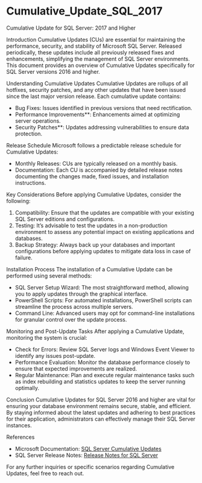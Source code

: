 # Cumulative_Update_SQL_2017
Cumulative Update for SQL Server: 2017 and Higher

Introduction
Cumulative Updates (CUs) are essential for maintaining the performance, security, and stability of Microsoft SQL Server. Released periodically, these updates include all previously released fixes and enhancements, simplifying the management of SQL Server environments. This document provides an overview of Cumulative Updates specifically for SQL Server versions 2016 and higher.

Understanding Cumulative Updates
Cumulative Updates are rollups of all hotfixes, security patches, and any other updates that have been issued since the last major version release. Each cumulative update contains:

- Bug Fixes: Issues identified in previous versions that need rectification.
- Performance Improvements**: Enhancements aimed at optimizing server operations.
- Security Patches**: Updates addressing vulnerabilities to ensure data protection.

Release Schedule
Microsoft follows a predictable release schedule for Cumulative Updates:

- Monthly Releases: CUs are typically released on a monthly basis.
- Documentation: Each CU is accompanied by detailed release notes documenting the changes made, fixed issues, and installation instructions.

Key Considerations
Before applying Cumulative Updates, consider the following:

1. Compatibility: Ensure that the updates are compatible with your existing SQL Server editions and configurations.
2. Testing: It’s advisable to test the updates in a non-production environment to assess any potential impact on existing applications and databases.
3. Backup Strategy: Always back up your databases and important configurations before applying updates to mitigate data loss in case of failure.

Installation Process
The installation of a Cumulative Update can be performed using several methods:

- SQL Server Setup Wizard: The most straightforward method, allowing you to apply updates through the graphical interface.
- PowerShell Scripts: For automated installations, PowerShell scripts can streamline the process across multiple servers.
- Command Line: Advanced users may opt for command-line installations for granular control over the update process.

Monitoring and Post-Update Tasks
After applying a Cumulative Update, monitoring the system is crucial:

- Check for Errors: Review SQL Server logs and Windows Event Viewer to identify any issues post-update.
- Performance Evaluation: Monitor the database performance closely to ensure that expected improvements are realized.
- Regular Maintenance: Plan and execute regular maintenance tasks such as index rebuilding and statistics updates to keep the server running optimally.

Conclusion
Cumulative Updates for SQL Server 2016 and higher are vital for ensuring your database environment remains secure, stable, and efficient. By staying informed about the latest updates and adhering to best practices for their application, administrators can effectively manage their SQL Server instances.

References
- Microsoft Documentation: [SQL Server Cumulative Updates](https://learn.microsoft.com/en-us/sql/sql-server/?view=sql-server-ver17)
- SQL Server Release Notes: [Release Notes for SQL Server](https://learn.microsoft.com/en-us/troubleshoot/sql/releases/sqlserver-2019/build-versions)

For any further inquiries or specific scenarios regarding Cumulative Updates, feel free to reach out.
